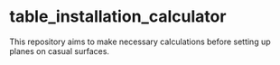 # table_installation_calculator
This repository aims to make necessary calculations before setting up planes on casual surfaces.
